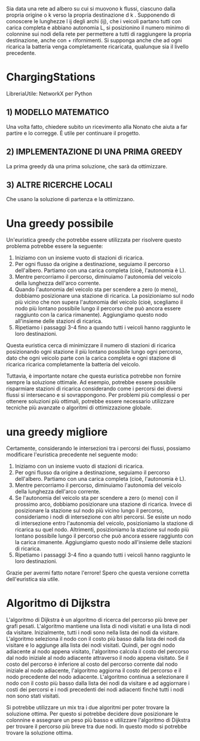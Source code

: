 Sia data una rete ad albero su cui si muovono k flussi, ciascuno dalla propria origine o k verso la propria destinazione d k . Supponendo di conoscere le lunghezze l ij degli archi (ij), che i veicoli partano tutti con carica completa e abbiano autonomia L, si posizionino il numero minimo di colonnine sui nodi della rete per permettere a tutti di raggiungere la propria destinazione, anche con + rifornimenti. Si supponga anche che ad ogni ricarica la batteria venga completamente ricaricata, qualunque sia il livello precedente.

# ChargingStations
LibreriaUtile: NetworkX per Python

## 1) MODELLO MATEMATICO
  Una volta fatto, chiedere subito un ricevimento alla Nonato che aiuta a far partire e lo corregge. È utile per continuare il progetto.

## 2) IMPLEMENTAZIONE DI UNA PRIMA GREEDY
  La prima greedy dà una prima soluzione, che sarà da ottimizzare.

## 3) ALTRE RICERCHE LOCALI
  Che usano la soluzione di partenza e la ottimizzano.



# Una greedy possibile
Un'euristica greedy che potrebbe essere utilizzata per risolvere questo problema potrebbe essere la seguente:

1. Iniziamo con un insieme vuoto di stazioni di ricarica.
2. Per ogni flusso da origine a destinazione, seguiamo il percorso dell'albero. Partiamo con una carica completa (cioè, l'autonomia è L).
3. Mentre percorriamo il percorso, diminuiamo l'autonomia del veicolo della lunghezza dell'arco corrente.
4. Quando l'autonomia del veicolo sta per scendere a zero (o meno), dobbiamo posizionare una stazione di ricarica. La posizioniamo sul nodo più vicino che non supera l'autonomia del veicolo (cioè, scegliamo il nodo più lontano possibile lungo il percorso che può ancora essere raggiunto con la carica rimanente). Aggiungiamo questo nodo all'insieme delle stazioni di ricarica.
5. Ripetiamo i passaggi 3-4 fino a quando tutti i veicoli hanno raggiunto le loro destinazioni.

Questa euristica cerca di minimizzare il numero di stazioni di ricarica posizionando ogni stazione il più lontano possibile lungo ogni percorso, dato che ogni veicolo parte con la carica completa e ogni stazione di ricarica ricarica completamente la batteria del veicolo.

Tuttavia, è importante notare che questa euristica potrebbe non fornire sempre la soluzione ottimale. Ad esempio, potrebbe essere possibile risparmiare stazioni di ricarica considerando come i percorsi dei diversi flussi si intersecano e si sovrappongono. Per problemi più complessi o per ottenere soluzioni più ottimali, potrebbe essere necessario utilizzare tecniche più avanzate o algoritmi di ottimizzazione globale.

# una greedy migliore
Certamente, considerando le intersezioni tra i percorsi dei flussi, possiamo modificare l'euristica precedente nel seguente modo:

1. Iniziamo con un insieme vuoto di stazioni di ricarica.
2. Per ogni flusso da origine a destinazione, seguiamo il percorso dell'albero. Partiamo con una carica completa (cioè, l'autonomia è L).
3. Mentre percorriamo il percorso, diminuiamo l'autonomia del veicolo della lunghezza dell'arco corrente.
4. Se l'autonomia del veicolo sta per scendere a zero (o meno) con il prossimo arco, dobbiamo posizionare una stazione di ricarica. Invece di posizionare la stazione sul nodo più vicino lungo il percorso, consideriamo i nodi di intersezione con altri percorsi. Se esiste un nodo di intersezione entro l'autonomia del veicolo, posizioniamo la stazione di ricarica su quel nodo. Altrimenti, posizioniamo la stazione sul nodo più lontano possibile lungo il percorso che può ancora essere raggiunto con la carica rimanente. Aggiungiamo questo nodo all'insieme delle stazioni di ricarica.
5. Ripetiamo i passaggi 3-4 fino a quando tutti i veicoli hanno raggiunto le loro destinazioni.

Grazie per avermi fatto notare l'errore! Spero che questa versione corretta dell'euristica sia utile.


# Algoritmo di Dijkstra
L'algoritmo di Dijkstra è un algoritmo di ricerca del percorso più breve per grafi pesati. L'algoritmo mantiene una lista di nodi visitati e una lista di nodi da visitare. Inizialmente, tutti i nodi sono nella lista dei nodi da visitare. L'algoritmo seleziona il nodo con il costo più basso dalla lista dei nodi da visitare e lo aggiunge alla lista dei nodi visitati. Quindi, per ogni nodo adiacente al nodo appena visitato, l'algoritmo calcola il costo del percorso dal nodo iniziale al nodo adiacente attraverso il nodo appena visitato. Se il costo del percorso è inferiore al costo del percorso corrente dal nodo iniziale al nodo adiacente, l'algoritmo aggiorna il costo del percorso e il nodo precedente del nodo adiacente. L'algoritmo continua a selezionare il nodo con il costo più basso dalla lista dei nodi da visitare e ad aggiornare i costi dei percorsi e i nodi precedenti dei nodi adiacenti finché tutti i nodi non sono stati visitati.

Si potrebbe utilizzare un mix tra i due algoritmi per poter trovare la soluzione ottima. Per questo si potrebbe decidere dove posizionare le colonnine e assegnare un peso più basso e utilizzare l'algoritmo di Dijkstra per trovare il percorso più breve tra due nodi. In questo modo si potrebbe trovare la soluzione ottima.